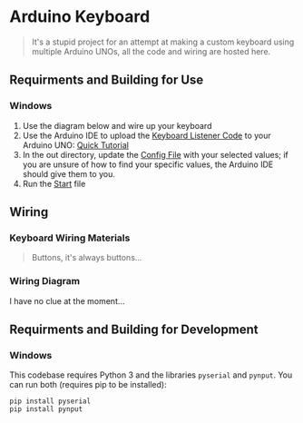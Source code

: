# Arduino Keyboard
> It's a stupid project for an attempt at making a custom keyboard using multiple Arduino UNOs, all the code and wiring are hosted here.

## Requirments and Building for Use

### Windows

1. Use the diagram below and wire up your keyboard
2. Use the Arduino IDE to upload the [Keyboard Listener Code](src/KeyboardListener/KeyboardListener.ino) to your Arduino UNO: [Quick Tutorial](https://www.youtube.com/watch?v=xQfC72VeV7Y)
3. In the out directory, update the [Config File](out/release/runinfo.cfg) with your selected values; if you are unsure of how to find your specific values, the Arduino IDE should give them to you.
4. Run the [Start](out/start.exe) file

## Wiring

### Keyboard Wiring Materials

> Buttons, it's always buttons...

### Wiring Diagram

I have no clue at the moment...

## Requirments and Building for Development

### Windows

This codebase requires Python 3 and the libraries `pyserial` and `pynput`. You can run both (requires pip to be installed):
```
pip install pyserial
pip install pynput
```

